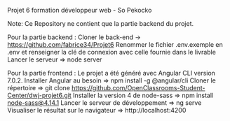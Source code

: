 Projet 6 formation développeur web - So Pekocko

Note: Ce Repository ne contient que la partie backend du projet.

Pour la partie backend :
    Cloner le back-end -> https://github.com/fabrice34/Projet6
    Renommer le fichier .env.exemple en .env et renseigner la clé de connexion avec celle fournie dans le livrable
    Lancer le serveur => node server

Pour la partie frontend :
    Le projet a été généré avec Angular CLI version 7.0.2.
    Installer Angular au besoin => npm install -g @angular/cli
    Cloner le répertoire => git clone https://github.com/OpenClassrooms-Student-Center/dwj-projet6.git
    Installer la version 4 de node-sass =>  npm install node-sass@4.14.1
    Lancer le serveur de développement => ng serve
    Visualiser le résultat sur le navigateur => http://localhost:4200
